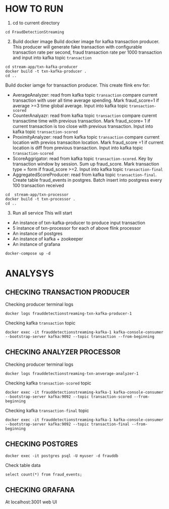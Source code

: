 
# HOW TO RUN 
1. cd to current directory 
```
cd FraudDetectionStreaming
```

2. Build docker image 
Build docker image for kafka transaction producer. This producer will generate fake transaction with configurable transaction rate per second, fraud transaction rate per 1000 transaction and input into kafka topic `transaction`

```
cd stream-app/txn-kafka-producer
docker build -t txn-kafka-producer . 
cd ..
```

Build docker iamge for transaction producer. This create flink env for:
- AverageAnalyzer: read from kafka topic `transaction` compare current transaction with user all time average spending. Mark fraud_score=1 if average >=3 time global average. Input into kafka topic `transaction-scored`
- CounterAnalyazr: read from kafka topic `transaction` compare curernt transactime time with previous transaction. Mark fraud_score= 1 if current transaction is too close with previous transaction. Input into kafka topic `transaction-scored`
- ProximityAnalyzer: read from kafka topic `transaction` compare current location with previos transaciton location. Mark fraud_score =1 if current location is diff from previous transaction. Input into kafka topic `transaction-scored`
- ScoreAggrigator: read from kafka topic `transaction-scored`. Key by transaction window by session. Sum up fraud_score. Mark transaction type = form if fraud_score >=2. Input into kafka topic `transaction-final`
- AggregatedScoreProducer: read from kafka topic `transaction-final`. Create table fraud_events in postgres. Batch insert into postgress every 100 transaction received 
```
cd  stream-app/txn-processor
docker build -t txn-processor .
cd ..
```

3. Run all service 
This will start 
- An instance of txn-kafka-producer to produce input transaction
- 5 instance of txn-processor for each of above flink processor 
- An instance of postgres
- An instance of kafka + zookeeper
- An instance of grafana

```
docker-compose up -d 
```

# ANALYSYS 

## CHECKING TRANSACTION PRODUCER 
Checking producer terminal logs 
```
docker logs frauddetectionstreaming-txn-kafka-producer-1
```


Checking kafka `transaction` topic 
```
docker exec -it frauddetectionstreaming-kafka-1 kafka-console-consumer --bootstrap-server kafka:9092 --topic transaction --from-beginning
```

## CHECKING ANALYZER PROCESSOR 
Checking producer terminal logs 
``` 
docker logs frauddetectionstreaming-txn-anverage-analyzer-1
```

Checking kafka `transaction-scored` topic 
```
docker exec -it frauddetectionstreaming-kafka-1 kafka-console-consumer --bootstrap-server kafka:9092 --topic transaction-scored --from-beginning
```

Checking kafka `transaction-final` topic 
```
docker exec -it frauddetectionstreaming-kafka-1 kafka-console-consumer --bootstrap-server kafka:9092 --topic transaction-final --from-beginning
```

## CHECKING POSTGRES
```
docker exec -it postgres psql -U myuser -d frauddb
```

Check table data 
```
select count(*) from fraud_events;
```

## CHECKING GRAFANA 

At localhost:3001 web UI